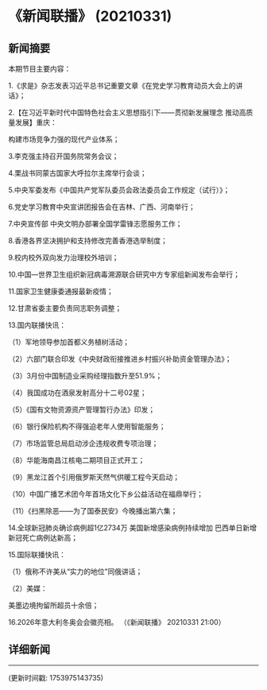 # 《新闻联播》 (20210331)

## 新闻摘要

本期节目主要内容：


1.《求是》杂志发表习近平总书记重要文章《在党史学习教育动员大会上的讲话》；


2.【在习近平新时代中国特色社会主义思想指引下——贯彻新发展理念 推动高质量发展】重庆：

构建市场竞争力强的现代产业体系；


3.李克强主持召开国务院常务会议；


4.栗战书同蒙古国家大呼拉尔主席举行会谈；


5.中央军委发布《中国共产党军队委员会政法委员会工作规定（试行）》；


6.党史学习教育中央宣讲团报告会在吉林、广西、河南举行；


7.中央宣传部 中央文明办部署全国学雷锋志愿服务工作；


8.香港各界坚决拥护和支持修改完善香港选举制度；


9.校内校外双向发力治理校外培训；


10.中国—世界卫生组织新冠病毒溯源联合研究中方专家组新闻发布会举行；


11.国家卫生健康委通报最新疫情；


12.甘肃省委主要负责同志职务调整；


13.国内联播快讯：


（1）军地领导参加首都义务植树活动；


（2）六部门联合印发《中央财政衔接推进乡村振兴补助资金管理办法》；


（3）3月份中国制造业采购经理指数升至51.9%；


（4）我国成功在酒泉发射高分十二号02星；


（5）《国有文物资源资产管理暂行办法》印发；


（6）银行保险机构不得强迫老年人使用智能服务；


（7）市场监管总局启动涉企违规收费专项治理；


（8）华能海南昌江核电二期项目正式开工；


（9）黑龙江首个引用俄罗斯天然气供暖工程今天启动；


（10）中国广播艺术团今年首场文化下乡公益活动在福鼎举行；


（11）《扫黑除恶——为了国泰民安》今晚播出第六集；


14.全球新冠肺炎确诊病例超1亿2734万 美国新增感染病例持续增加 巴西单日新增新冠死亡病例达新高；


15.国际联播快讯：


（1）俄称不许美从“实力的地位”同俄讲话；


（2）美媒：

美墨边境拘留所超员十余倍；


16.2026年意大利冬奥会会徽亮相。
（《新闻联播》 20210331 21:00）

## 详细新闻

---

(更新时间戳: 1753975143735)

